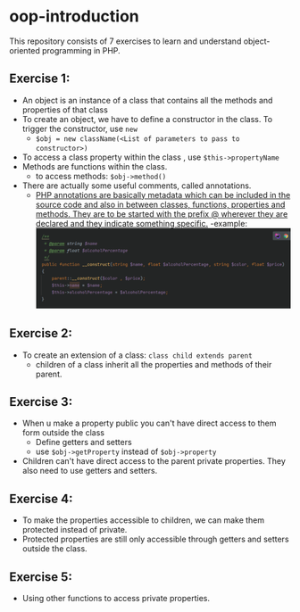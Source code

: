 # oop-introduction
This repository consists of 7 exercises to learn and understand object-oriented programming in PHP.

## Exercise 1:
- An object is an instance of a class that contains all the methods and properties of that class
- To create an object, we have to define a constructor in the class. To trigger the constructor, use ```new```
  - ```$obj = new className(<List of parameters to pass to constructor>)```
- To access a class property within the class , use ```$this->propertyName```
- Methods are functions within the class.
  - to access methods: ```$obj->method()```
- There are actually some useful comments, called annotations.
  - [PHP annotations are basically metadata which can be included in the source code and also in between classes, functions, properties and methods. They are to be started with the prefix @ wherever 
  they are declared and they indicate something specific.](https://www.educba.com/php-annotations/)
  -example: ![img.png](images/img.png)
## Exercise 2:
- To create an extension of a class: ```class child extends parent```
  - children of a class inherit all the properties and methods of their parent.
## Exercise 3:
- When u make a property public you can't have direct access to them form outside the class
  - Define getters and setters
  - use ```$obj->getProperty``` instead of ```$obj->property```
- Children can't have direct access to the parent private properties. They also need to use getters and setters.
## Exercise 4:
- To make the properties accessible to children, we can make them protected instead of private.
- Protected properties are still only accessible through getters and setters outside the class.
## Exercise 5:
- Using other functions to access private properties.